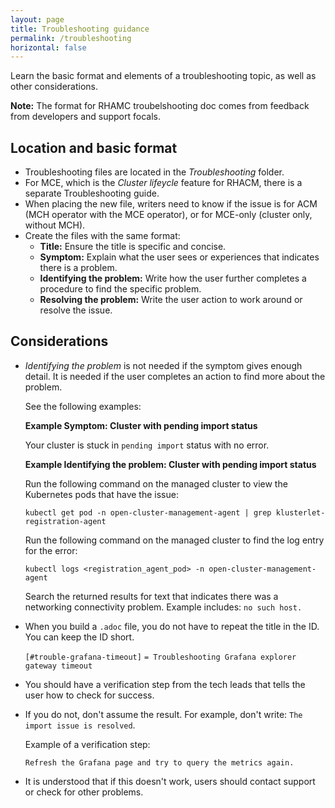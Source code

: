 ```yaml
---
layout: page
title: Troubleshooting guidance
permalink: /troubleshooting
horizontal: false
---
```


Learn the basic format and elements of a troubleshooting topic, as well as other considerations.

**Note:** The format for RHAMC troubelshooting doc comes from feedback from developers and support focals.

## Location and basic format

- Troubleshooting files are located in the _Troubleshooting_ folder.
- For MCE, which is the _Cluster lifeycle_ feature for RHACM, there is a separate Troubleshooting guide.
- When placing the new file, writers need to know if the issue is for ACM (MCH operator with the MCE operator), or for MCE-only (cluster only, without MCH).
- Create the files with the same format:
  - **Title:** Ensure the title is specific and concise.
  - **Symptom:** Explain what the user sees or experiences that indicates there is a problem.
  - **Identifying the problem:** Write how the user further completes a procedure to find the specific problem.
  - **Resolving the problem:** Write the user action to work around or resolve the issue.

## Considerations

- _Identifying the problem_ is not needed if the symptom gives enough detail. It is needed if the user completes an action to find more about the problem. 

  See the following examples:
  
  **Example Symptom: Cluster with pending import status**
  
    Your cluster is stuck in `pending import` status with no error.

  **Example Identifying the problem: Cluster with pending import status**

  Run the following command on the managed cluster to view the Kubernetes pods that have the issue:

  `kubectl get pod -n open-cluster-management-agent | grep klusterlet-registration-agent`

  Run the following command on the managed cluster to find the log entry for the error:

  `kubectl logs <registration_agent_pod> -n open-cluster-management-agent`

  Search the returned results for text that indicates there was a networking connectivity problem. Example includes: `no such host.`

- When you build a `.adoc` file, you do not have to repeat the title in the ID. You can keep the ID short. 

  `[#trouble-grafana-timeout]`
  `= Troubleshooting Grafana explorer gateway timeout`

- You should have a verification step from the tech leads that tells the user how to check for success. 

- If you do not, don't assume the result. For example, don't write: `The import issue is resolved`. 

  Example of a verification step:

  `Refresh the Grafana page and try to query the metrics again.`

- It is understood that if this doesn't work, users should contact support or check for other problems.